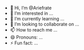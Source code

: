 - 👋 Hi, I’m @Ariefrate
- 👀 I’m interested in ...
- 🌱 I’m currently learning ...
- 💞️ I’m looking to collaborate on ...
- 📫 How to reach me ...
- 😄 Pronouns: ...
- ⚡ Fun fact: ...

<!---
Ariefrate/Ariefrate is a ✨ special ✨ repository because its `README.md` (this file) appears on your GitHub profile.
You can click the Preview link to take a look at your changes.
--->
